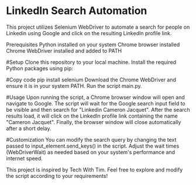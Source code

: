 # LinkedIn Search Automation
This project utilizes Selenium WebDriver to automate a search for people on Linkedin using Google and click on the resulting LinkedIn profile link.

Prerequisites
Python installed on your system
Chrome browser installed
Chrome WebDriver installed and added to PATH

#Setup
Clone this repository to your local machine.
Install the required Python packages using pip:

#Copy code
pip install selenium
Download the Chrome WebDriver and ensure it is in your system PATH.
Run the script main.py.

#Usage
Upon running the script, a Chrome browser window will open and navigate to Google.
The script will wait for the Google search input field to be visible and then search for "Linkedin Cameron Jacquet".
After the search results load, it will click on the LinkedIn profile link containing the name "Cameron Jacquet".
Finally, the browser window will close automatically after a short delay.

#Customization
You can modify the search query by changing the text passed to input_element.send_keys() in the script.
Adjust the wait times (WebDriverWait) as needed based on your system's performance and internet speed.


This project is inspired by Tech With Tim. Feel free to explore and modify the script according to your requirements!
